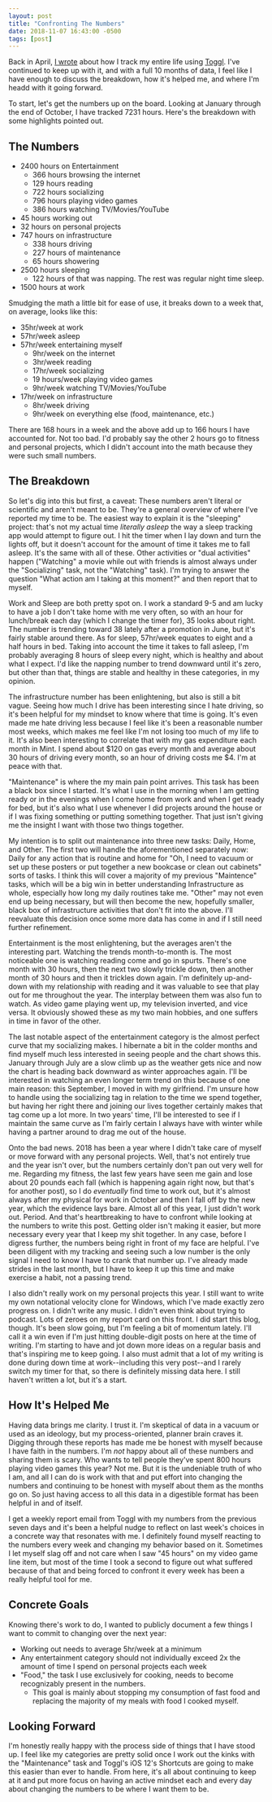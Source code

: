 ```yaml
---
layout: post
title: "Confronting The Numbers"
date: 2018-11-07 16:43:00 -0500
tags: [post]
---
```


Back in April, [I wrote](http://thisisa.blog/Every-Single-Minute) about how I track my entire life using [Toggl](https://www.toggl.com). I've continued to keep up with it, and with a full 10 months of data, I feel like I have enough to discuss the breakdown, how it's helped me, and where I'm headd with it going forward.

To start, let's get the numbers up on the board. Looking at January through the end of October, I have tracked 7231 hours. Here's the breakdown with some highlights pointed out.

## The Numbers

* 2400 hours on Entertainment
	* 366 hours browsing the internet
	* 129 hours reading
	* 722 hours socializing
	* 796 hours playing video games
	* 386 hours watching TV/Movies/YouTube
* 45 hours working out
* 32 hours on personal projects
* 747 hours on infrastructure
	* 338 hours driving
	* 227 hours of maintenance
	* 65 hours showering
* 2500 hours sleeping
	* 122 hours of that was napping. The rest was regular night time sleep.
* 1500 hours at work

Smudging the math a little bit for ease of use, it breaks down to a week that, on average, looks like this:

* 35hr/week at work
* 57hr/week asleep
* 57hr/week entertaining myself
	* 9hr/week on the internet
	* 3hr/week reading
	* 17hr/week socializing
	* 19 hours/week playing video games
	* 9hr/week watching TV/Movies/YouTube
* 17hr/week on infrastructure
	* 8hr/week driving
	* 9hr/week on everything else (food, maintenance, etc.)
	

There are 168 hours in a week and the above add up to 166 hours I have accounted for. Not too bad. I'd probably say the other 2 hours go to fitness and personal projects, which I didn't account into the math because they were such small numbers.

## The Breakdown

So let's dig into this but first, a caveat: These numbers aren't literal or scientific and aren't meant to be. They're a general overview of where I've reported my time to be. The easiest way to explain it is the "sleeping" project: that's not my actual time *literally asleep* the way a sleep tracking app would attempt to figure out. I hit the timer when I lay down and turn the lights off, but it doesn't account for the amount of time it takes me to fall asleep. It's the same with all of these. Other activities or "dual activities" happen ("Watching" a movie while out with friends is almost always under the "Socializing" task, not the "Watching" task). I'm trying to answer the question "What action am I taking at this moment?" and then report that to myself.

Work and Sleep are both pretty spot on. I work a standard 9-5 and am lucky to have a job I don't take home with me very often, so with an hour for lunch/break each day (which I change the timer for), 35 looks about right. The number is trending toward 38 lately after a promotion in June, but it's fairly stable around there. As for sleep, 57hr/week equates to eight and a half hours in bed. Taking into account the time it takes to fall asleep, I'm probably averaging 8 hours of sleep every night, which is healthy and about what I expect. I'd like the napping number to trend downward until it's zero, but other than that, things are stable and healthy in these categories, in my opinion.

The infrastructure number has been enlightening, but also is still a bit vague. Seeing how much I drive has been interesting since I hate driving, so it's been helpful for my mindset to know where that time is going. It's even made me hate driving less because I feel like it's been a reasonable number most weeks, which makes me feel like I'm not losing too much of my life to it. It's also been interesting to correlate that with my gas expenditure each month in Mint. I spend about $120 on gas every month and average about 30 hours of driving every month, so an hour of driving costs me $4. I'm at peace with that.

"Maintenance" is where the my main pain point arrives. This task has been a black box since I started. It's what I use in the morning when I am getting ready or in the evenings when I come home from work and when I get ready for bed, but it's also what I use whenever I did projects around the house or if I was fixing something or putting something together. That just isn't giving me the insight I want with those two things together.

My intention is to split out maintenance into three new tasks: Daily, Home, and Other. The first two will handle the aforementioned separately now: Daily for any action that is routine and home for "Oh, I need to vacuum or set up these posters or put together a new bookcase or clean out cabinets" sorts of tasks. I think this will cover a majority of my previous "Maintence" tasks, which will be a big win in better understanding Infrastructure as whole, especially how long my daily routines take me. "Other" may not even end up being necessary, but will then become the new, hopefully smaller, black box of infrastructure activities that don't fit into the above. I'll reevaluate this decision once some more data has come in and if I still need further refinement.

Entertainment is the most enlightening, but the averages aren't the interesting part. Watching the trends month-to-month is. The most noticeable one is watching reading come and go in spurts. There's one month with 30 hours, then the next two slowly trickle down, then another month of 30 hours and then it trickles down again. I'm definitely up-and-down with my relationship with reading and it was valuable to see that play out for me throughout the year. The interplay between them was also fun to watch. As video game playing went up, my television inverted, and vice versa. It obviously showed these as my two main hobbies, and one suffers in time in favor of the other. 

The last notable aspect of the entertainment category is the almost perfect curve that my socializing makes. I hibernate a bit in the colder months and find myself much less interested in seeing people and the chart shows this. January through July are a slow climb up as the weather gets nice and now the chart is heading back downward as winter approaches again. I'll be interested in watching an even longer term trend on this because of one main reason: this September, I moved in with my girlfriend. I'm unsure how to handle using the socializing tag in relation to the time we spend together, but having her right there and joining our lives together certainly makes that tag come up a lot more. In two years' time, I'll be interested to see if I maintain the same curve as I'm fairly certain I always have with winter while having a partner around to drag me out of the house.

Onto the bad news. 2018 has been a year where I didn't take care of myself or move forward with any personal projects. Well, that's not entirely true and the year isn't over, but the numbers certainly don't pan out very well for me. Regarding my fitness, the last few years have seen me gain and lose about 20 pounds each fall (which is happening again right now, but that's for another post), so I do *eventually* find time to work out, but it's almost always after my physical for work in October and then I fall off by the new year, which the evidence lays bare. Almost all of this year, I just didn't work out. Period. And that's heartbreaking to have to confront while looking at the numbers to write this post. Getting older isn't making it easier, but more necessary every year that I keep my shit together. In any case, before I digress further, the numbers being right in front of my face are helpful. I've been diligent with my tracking and seeing such a low number is the only signal I need to know I have to crank that number up. I've already made strides in the last month, but I have to keep it up this time and make exercise a habit, not a passing trend.

I also didn't really work on my personal projects this year. I still want to write my own notational velocity clone for Windows, which I've made exactly zero progress on. I didn't write any music. I didn't even think about trying to podcast. Lots of zeroes on my report card on this front. I did start this blog, though. It's been slow going, but I'm feeling a bit of momentum lately. I'll call it a win even if I'm just hitting double-digit posts on here at the time of writing. I'm starting to have and jot down more ideas on a regular basis and that's inspiring me to keep going. I also must admit that a lot of my writing is done during down time at work--including this very post--and I rarely switch my timer for that, so there is definitely missing data here. I still haven't written a lot, but it's a start. 

## How It's Helped Me

Having data brings me clarity. I trust it. I'm skeptical of data in a vacuum or used as an ideology, but my process-oriented, planner brain craves it. Digging through these reports has made me be honest with myself because I have faith in the numbers. I'm *not* happy about all of these numbers and sharing them is scary. Who wants to tell people they've spent 800 hours playing video games this year? Not me. But it is the undeniable truth of who I am, and all I can do is work with that and put effort into changing the numbers and continuing to be honest with myself about them as the months go on. So just having access to all this data in a digestible format has been helpful in and of itself.

I get a weekly report email from Toggl with my numbers from the previous seven days and it's been a helpful nudge to reflect on last week's choices in a concrete way that resonates with me. I definitely found myself reacting to the numbers every week and changing my behavior based on it. Sometimes I let myself slag off and not care when I saw "45 hours" on my video game line item, but most of the time I took a second to figure out what suffered because of that and being forced to confront it every week has been a really helpful tool for me.

## Concrete Goals

Knowing there's work to do, I wanted to publicly document a few things I want to commit to changing over the next year:

* Working out needs to average 5hr/week at a minimum
* Any entertainment category should not individually exceed 2x the amount of time I spend on personal projects each week
* "Food," the task I use exclusively for cooking, needs to become recognizably present in the numbers. 
    * This goal is mainly about stopping my consumption of fast food and replacing the majority of my meals with food I cooked myself.


## Looking Forward

I'm honestly really happy with the process side of things that I have stood up. I feel like my categories are pretty solid once I work out the kinks with the "Maintenance" task and Toggl's iOS 12's Shortcuts are going to make this easier than ever to handle. From here, it's all about continuing to keep at it and put more focus on having an active mindset each and every day about changing the numbers to be where I want them to be.